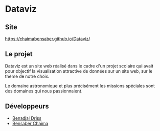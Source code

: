 # Dataviz

## Site

<a href="https://chaimabensaber.github.io/Dataviz/">https://chaimabensaber.github.io/Dataviz/</a>


## Le projet

Dataviz est un site web réalisé dans le cadre d'un projet scolaire qui avait pour objectif la visualisation attractive de données sur un site web, sur le thème de notre choix.

Le domaine astronomique et plus précisément les missions spéciales sont des domaines qui nous passionnaient.


## Développeurs

- [Benadjal Driss](https://github.com/drissbenadjal/)
- [Bensaber Chaima](https://github.com/Chaimabensaber)
